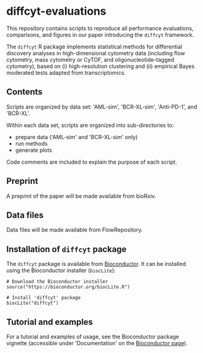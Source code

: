 # diffcyt-evaluations

This repository contains scripts to reproduce all performance evaluations, comparisons, and figures in our paper introducing the `diffcyt` framework.

The `diffcyt` R package implements statistical methods for differential discovery analyses in high-dimensional cytometry data (including flow cytometry, mass cytometry or CyTOF, and oligonucleotide-tagged cytometry), based on (i) high-resolution clustering and (ii) empirical Bayes moderated tests adapted from transcriptomics.


## Contents

Scripts are organized by data set: 'AML-sim', 'BCR-XL-sim', 'Anti-PD-1', and 'BCR-XL'.

Within each data set, scripts are organized into sub-directories to:

- prepare data ('AML-sim' and 'BCR-XL-sim' only)
- run methods
- generate plots

Code comments are included to explain the purpose of each script.


## Preprint

A preprint of the paper will be made available from bioRxiv.


## Data files

Data files will be made available from FlowRepository.


## Installation of `diffcyt` package

The `diffcyt` package is available from [Bioconductor](http://bioconductor.org/packages/diffcyt). It can be installed using the Bioconductor installer (`biocLite`):

```{r}
# Download the Bioconductor installer
source("https://bioconductor.org/biocLite.R")

# Install 'diffcyt' package
biocLite("diffcyt")
```

## Tutorial and examples

For a tutorial and examples of usage, see the Bioconductor package vignette (accessible under 'Documentation' on the [Bioconductor page](http://bioconductor.org/packages/diffcyt)).


